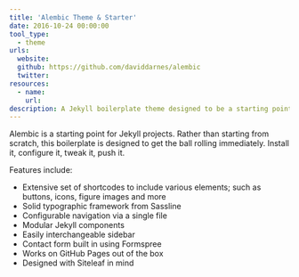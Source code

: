 ```yaml
---
title: 'Alembic Theme & Starter'
date: 2016-10-24 00:00:00
tool_type:
  - theme
urls:
  website:
  github: https://github.com/daviddarnes/alembic
  twitter:
resources:
  - name:
    url:
description: A Jekyll boilerplate theme designed to be a starting point for any Jekyll website.
---
```



Alembic is a starting point for Jekyll projects. Rather than starting from scratch, this boilerplate is designed to get the ball rolling immediately. Install it, configure it, tweak it, push it.

Features include:

* Extensive set of shortcodes to include various elements; such as buttons, icons, figure images and more
* Solid typographic framework from Sassline
* Configurable navigation via a single file
* Modular Jekyll components
* Easily interchangeable sidebar
* Contact form built in using Formspree
* Works on GitHub Pages out of the box
* Designed with Siteleaf in mind
